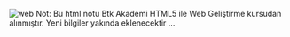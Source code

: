 ![web](https://github.com/user-attachments/assets/67fad230-1a79-4cd7-b1b1-89b6e40f0c0b)
Not: Bu html notu Btk Akademi HTML5 ile Web Geliştirme kursudan alınmıştır.
Yeni bilgiler yakında eklenecektir ...
